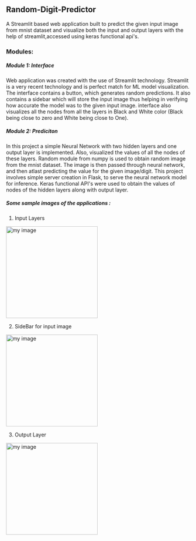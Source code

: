 ## Random-Digit-Predictor

A Streamlit based web application built to predict the given input image from mnist dataset and visualize both the input and output layers with the help of streamlit,accessed using keras functional api's.


### Modules:

##### Module 1: Interface

Web application was created with the use of Streamlit technology. Streamlit is a very recent technology and is perfect match for ML model visualization. The interface contains a button, which generates random predictions. It also contains a sidebar which will store the input image thus helping in verifying how accurate the model was to the given input image. interface also visualizes all the nodes from all the layers in Black and White color (Black being close to zero and White being close to One).  
 
##### Module 2: Prediciton
 
 In this project a simple Neural Network with two hidden layers and one output layer is implemented. Also, visualized the values of all the nodes of these layers. Random module from numpy is used to obtain random image from the mnist dataset. The image is then passed through neural network, and then atlast predicting the value for the given image/digit. This project involves simple server creation in Flask, to serve the neural network model for inference. Keras functional API's were used to obtain the values of nodes of the hidden layers along with output layer. 
 
 ##### Some sample images of the applications :
 1. Input Layers
 <img src="images/input_layers.jpg" height="250" alt="my image">
 
 2. SideBar for input image
 <img src="images/side_bar.jpg" height="250" alt="my image">

3. Output Layer
<img src="images/output_layer.jpg" height="250" alt="my image">
